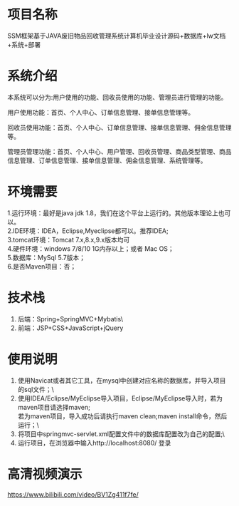 # 项目名称

SSM框架基于JAVA废旧物品回收管理系统计算机毕业设计源码+数据库+lw文档+系统+部署

# 系统介绍
本系统可以分为:用户使用的功能、回收员使用的功能、管理员进行管理的功能。

用户使用功能：首页、个人中心、订单信息管理、接单信息管理等。

回收员使用功能：首页、个人中心、订单信息管理、接单信息管理、佣金信息管理等。

管理员管理功能：首页、个人中心、用户管理、回收员管理、商品类型管理、商品信息管理、订单信息管理、接单信息管理、佣金信息管理、系统管理等。

# 环境需要

1.运行环境：最好是java jdk 1.8，我们在这个平台上运行的。其他版本理论上也可以。\
2.IDE环境：IDEA，Eclipse,Myeclipse都可以。推荐IDEA;\
3.tomcat环境：Tomcat 7.x,8.x,9.x版本均可\
4.硬件环境：windows 7/8/10 1G内存以上；或者 Mac OS； \
5.数据库：MySql 5.7版本；\
6.是否Maven项目：否；

# 技术栈

1. 后端：Spring+SpringMVC+Mybatis\
2. 前端：JSP+CSS+JavaScript+jQuery

# 使用说明

1. 使用Navicat或者其它工具，在mysql中创建对应名称的数据库，并导入项目的sql文件；\
2. 使用IDEA/Eclipse/MyEclipse导入项目，Eclipse/MyEclipse导入时，若为maven项目请选择maven;\
若为maven项目，导入成功后请执行maven clean;maven install命令，然后运行；\
3. 将项目中springmvc-servlet.xml配置文件中的数据库配置改为自己的配置;\
4. 运行项目，在浏览器中输入http://localhost:8080/ 登录

# 高清视频演示

https://www.bilibili.com/video/BV1Zg411f7fe/


​